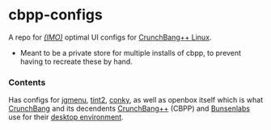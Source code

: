# cbpp-configs

A repo for [*(IMO)*](https://i.pinimg.com/736x/5c/96/33/5c963335465442af362cb872d937940c.jpg)
optimal UI configs for [CrunchBang++ Linux](https://crunchbangplusplus.org/).

 - Meant to be a private store for multiple installs of cbpp, to prevent having
 to recreate these by hand.

### Contents

Has configs for [jgmenu](https://jgmenu.github.io/), [tint2](https://gitlab.com/o9000/tint2), [conky](https://github.com/brndnmtthws/conky),
as well as openbox itself which is what [CrunchBang](https://crunchbang.org/) and its decendents
[CrunchBang++](https://github.com/CBPP/cbpp) (CBPP) and [Bunsenlabs](https://www.bunsenlabs.org/)
use for their [desktop environment](https://en.wikipedia.org/wiki/Desktop_environment).
